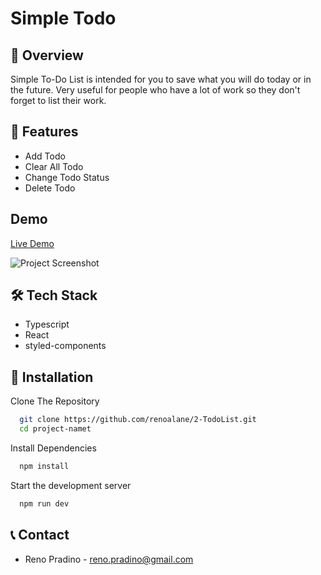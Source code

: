 # Simple Todo

## 📌 Overview

Simple To-Do List is intended for you to save what you will do today or in the future. Very useful for people who have a lot of work so they don't forget to list their work.

## 🚀 Features

- Add Todo
- Clear All Todo
- Change Todo Status
- Delete Todo

## Demo

[Live Demo](https://simple-todo-list-hazel.vercel.app/)

![Project Screenshot](<img width="960" alt="project1" src="https://github.com/user-attachments/assets/f82d82d0-0cfa-4a21-b7b1-8ed5ac22e0bb" />
)

## 🛠 Tech Stack

- Typescript
- React
- styled-components

## 🔧 Installation

Clone The Repository

```bash
  git clone https://github.com/renoalane/2-TodoList.git
  cd project-namet
```

Install Dependencies

```bash
  npm install
```

Start the development server

```bash
  npm run dev
```

## 📞 Contact

- Reno Pradino - reno.pradino@gmail.com
